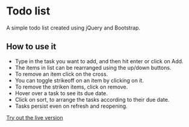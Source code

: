 # Todo list
A simple todo list created using jQuery and Bootstrap.
## How to use it
* Type in the task you want to add, and then hit enter or click on Add.
* The items in list can be rearranged using the up/down buttons.
* To remove an item click on the cross.
* You can toggle strikeoff on an item by clicking on it.
* To remove the striken items, click on remove.
* Hover over a task to see its due date.
* Click on sort, to arrange the tasks according to their due date.
* Tasks persist even on refresh and reopening. 

[Try out the live version](https://aneesh631.github.io/todo-list/)